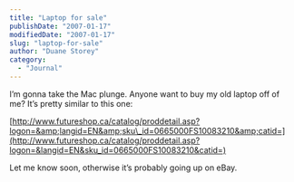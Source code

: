```yaml
---
title: "Laptop for sale"
publishDate: "2007-01-17"
modifiedDate: "2007-01-17"
slug: "laptop-for-sale"
author: "Duane Storey"
category:
  - "Journal"
---
```


I’m gonna take the Mac plunge. Anyone want to buy my old laptop off of me? It’s pretty similar to this one:

[http://www.futureshop.ca/catalog/proddetail.asp?logon=&amp;langid=EN&amp;sku\_id=0665000FS10083210&amp;catid=](http://www.futureshop.ca/catalog/proddetail.asp?logon=&langid=EN&sku_id=0665000FS10083210&catid=)

Let me know soon, otherwise it’s probably going up on eBay.